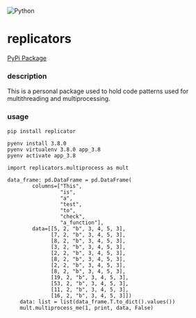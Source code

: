 ![Python](https://github.com/bclipp/replicators/workflows/Python/badge.svg)

# replicators

[PyPi Package](https://pypi.org/project/replicators/)

### description
This is a personal package used to hold code patterns used for multithreading and multiprocessing.

### usage
```pip install replicator```

```
pyenv install 3.8.0
pyenv virtualenv 3.8.0 app_3.8
pyenv activate app_3.8

import replicators.multiprocess as mult

data_frame: pd.DataFrame = pd.DataFrame(
        columns=["This",
                 "is",
                 "a",
                 "test",
                 "to",
                 "check",
                 "a_function"],
        data=[[5, 2, "b", 3, 4, 5, 3],
              [7, 2, "b", 3, 4, 5, 3],
              [8, 2, "b", 3, 4, 5, 3],
              [3, 2, "b", 3, 4, 5, 3],
              [2, 2, "b", 3, 4, 5, 3],
              [8, 2, "b", 3, 4, 5, 3],
              [2, 2, "b", 3, 4, 5, 3],
              [8, 2, "b", 3, 4, 5, 3],
              [19, 2, "b", 3, 4, 5, 3],
              [53, 2, "b", 3, 4, 5, 3],
              [11, 2, "b", 3, 4, 5, 3],
              [16, 2, "b", 3, 4, 5, 3]])
    data: list = list(data_frame.T.to_dict().values())
    mult.multiprocess_me(1, print, data, False)

```
